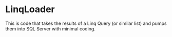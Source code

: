 # LinqLoader
This is code that takes the results of a Linq Query (or similar list) and pumps them into SQL Server with minimal coding.
